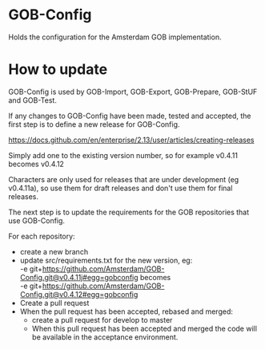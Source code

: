 # GOB-Config

Holds the configuration for the Amsterdam GOB implementation.

# How to update

GOB-Config is used by GOB-Import, GOB-Export, GOB-Prepare, GOB-StUF and GOB-Test.

If any changes to GOB-Config have been made, tested and accepted,
the first step is to define a new release for GOB-Config.

https://docs.github.com/en/enterprise/2.13/user/articles/creating-releases

Simply add one to the existing version number,
so for example v0.4.11 becomes v0.4.12

Characters are only used for releases that are under development (eg v0.4.11a),
so use them for draft releases and don't use them for final releases.

The next step is to update the requirements for the GOB repositories that use GOB-Config.

For each repository:
- create a new branch
- update src/requirements.txt for the new version, eg:  
-e git+https://github.com/Amsterdam/GOB-Config.git@v0.4.11j#egg=gobconfig becomes  
-e git+https://github.com/Amsterdam/GOB-Config.git@v0.4.12#egg=gobconfig
- Create a pull request
- When the pull request has been accepted, rebased and merged:  
    - create a pull request for develop to master
    - When this pull request has been accepted and merged the code will be available in the acceptance environment.
